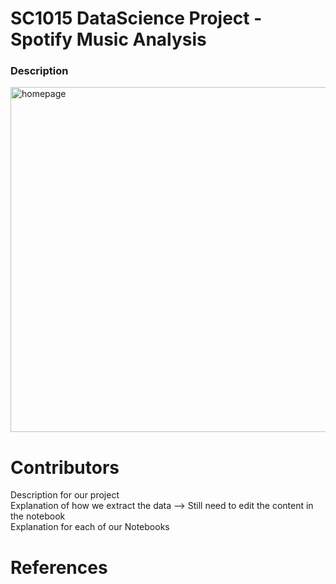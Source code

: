 # SC1015 DataScience Project - Spotify Music Analysis
### Description  
<img width="552" alt="homepage" src="https://user-images.githubusercontent.com/90097030/164613791-a747473f-56da-4a6d-a34c-6133ead80536.png">  


# Contributors  
Description for our project  
Explanation of how we extract the data  --> Still need to edit the content in the notebook  
Explanation for each of our Notebooks  
# References

